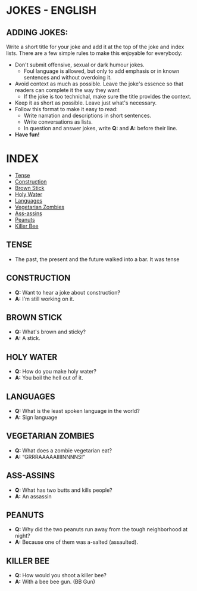 # JOKES - ENGLISH

## ADDING JOKES:

Write a short title for your joke and add it at the top of the joke and index lists. There are a few simple rules to make this enjoyable for everybody:
- Don't submit offensive, sexual or dark humour jokes.
  - Foul language is allowed, but only to add emphasis or in known sentences and without overdoing it.
- Avoid context as much as possible. Leave the joke's essence so that readers can complete it the way they want
  - If the joke is too technichal, make sure the title provides the context.
- Keep it as short as possible. Leave just what's necessary.
- Follow this format to make it easy to read:
  - Write narration and descriptions in short sentences.
  - Write conversations as lists.
  - In question and answer jokes, write **Q:** and **A:** before their line.
- **Have fun!**

# INDEX

- [Tense](#tense)
- [Construction](#construction)
- [Brown Stick](#brown-stick)
- [Holy Water](#holy-water)
- [Languages](#languages)
- [Vegetarian Zombies](#vegetarian-zombies)
- [Ass-assins](#ass-assins)
- [Peanuts](#peanuts)
- [Killer Bee](#killer-bee)

## TENSE

- The past, the present and the future walked into a bar. It was tense

## CONSTRUCTION

- **Q:** Want to hear a joke about construction?
- **A:** I'm still working on it.

## BROWN STICK

- **Q:** What's brown and sticky?
- **A:** A stick.

## HOLY WATER

- **Q:** How do you make holy water?
- **A:** You boil the hell out of it.

## LANGUAGES

- **Q:** What is the least spoken language in the world?
- **A:** Sign language

## VEGETARIAN ZOMBIES

- **Q:** What does a zombie vegetarian eat?
- **A:** “GRRRAAAAAIIIINNNNS!”

## ASS-ASSINS

- **Q:** What has two butts and kills people?
- **A:** An assassin

## PEANUTS

- **Q:** Why did the two peanuts run away from the tough neighborhood at night?
- **A:** Because one of them was a-salted (assaulted).

## KILLER BEE

- **Q:** How would you shoot a killer bee?
- **A:** With a bee bee gun. (BB Gun)
